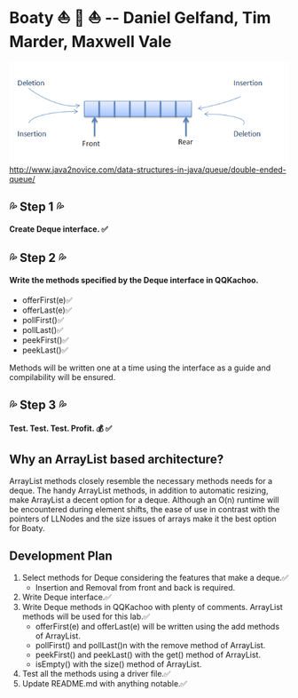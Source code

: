# Boaty :boat: :speedboat: :sailboat: -- Daniel Gelfand, Tim Marder, Maxwell Vale

![](https://github.com/DanielGelfand/Boaty/blob/master/deque.png)
http://www.java2novice.com/data-structures-in-java/queue/double-ended-queue/
##  :sweat_drops: Step 1 :sweat_drops:  
#### Create Deque interface. :white_check_mark:	



## :sweat_drops: Step 2 :sweat_drops:
#### Write the methods specified by the Deque interface in QQKachoo.
* offerFirst(e):white_check_mark:
* offerLast(e):white_check_mark:
* pollFirst():white_check_mark:
* pollLast():white_check_mark:
* peekFirst():white_check_mark:
* peekLast():white_check_mark:

Methods will be written one at a time using the interface as a guide and compilability will be ensured.

## :sweat_drops: Step 3 :sweat_drops:
#### Test. Test. Test. Profit. :moneybag: :white_check_mark:

## Why an ArrayList based architecture?
ArrayList methods closely resemble the necessary methods needs for a deque.
The handy ArrayList methods, in addition to automatic resizing, make ArrayList a decent option for a deque.
Although an O(n) runtime will be encountered during element shifts, the ease of use in contrast with the pointers of LLNodes
and the size issues of arrays make it the best option for Boaty.

## Development Plan
1. Select methods for Deque considering the features that make a deque.:white_check_mark:
   * Insertion and Removal from front and back is required.
2. Write Deque interface.:white_check_mark:
3. Write Deque methods in QQKachoo with plenty of comments. ArrayList methods will be used for this lab.:white_check_mark:
   * offerFirst(e) and offerLast(e) will be written using the add methods of ArrayList.
   * pollFirst() and pollLast()n with the remove method of ArrayList.
   * peekFirst() and peekLast() with the get() method of ArrayList.
   * isEmpty() with the size() method of ArrayList.
4. Test all the methods using a driver file.:white_check_mark:
5. Update README.md with anything notable.:white_check_mark:
